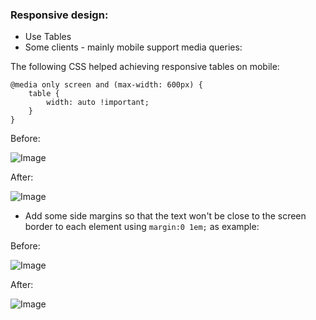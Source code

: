 ### Responsive design:
- Use Tables
- Some clients - mainly mobile support media queries:

The following CSS helped achieving responsive tables on mobile:
```
@media only screen and (max-width: 600px) {
    table {
        width: auto !important;
    }
}
```

Before:

![Image](../../images/guide/responsive-design/before-media-queries-android4.png)

After:

![Image](../../images/guide/responsive-design/after-media-queries-android4.png)

- Add some side margins so that the text won't be close to the screen border to each element using `margin:0 1em;` as example:

Before:

![Image](../../images/guide/responsive-design/before-side-margins-androidoutlook.png)

After:

![Image](../../images/guide/responsive-design/after-side-margins-androidoutlook.png)
